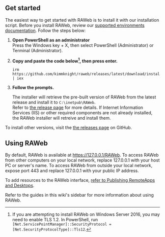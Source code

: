 ## Get started

The easiest way to get started with RAWeb is to install it with our installation script. Before you install RAWeb, review our [supported environments documentation](/docs/supported-environments). Follow the steps below:

1. **Open PowerShell as an administrator**\
   Press the Windows key + X, then select PowerShell (Administrator) or Terminal (Administrator).

2. **Copy and paste the code below[^footnote-2016], then press enter.**

   ```
   irm https://github.com/kimmknight/raweb/releases/latest/download/install.ps1 | iex
   ```

3. **Follow the prompts.**

   <InfoBar severity="caution" title="Caution">
      The installer will retrieve the pre-built version of RAWeb from the latest release and install it to 
      <code>C:\inetpub\RAWeb</code>.
      <br />
      Refer to <a href="https://github.com/kimmknight/raweb/releases/latest" target="_blank" rel="noopener noreferrer">the release page</a> for more details.
   </InfoBar>
   <InfoBar severity="attention" title="Note">
      If Internet Information Services (IIS) or other required components are not already installed, the RAWeb installer will retreive and install them.
   </InfoBar>

To install other versions, visit the [the releases page](https://github.com/kimmknight/raweb/releases) on GitHub.

## Using RAWeb

By default, RAWeb is available at https://127.0.0.1/RAWeb. To access RAWeb from other computers on your local network, replace 127.0.0.1 with your host PC or server's name. To access RAWeb from outside your local network, expose port 443 and replace 127.0.0.1 with your public IP address.

To add resources to the RAWeb interface, [refer to Publishing RemoteApps and Desktops](/docs/publish-resources).

Refer to the guides in this wiki's sidebar for more information about using RAWeb.

[^footnote-2016]: If you are attempting to install RAWeb on Windows Server 2016, you may need to enable TLS 1.2. In PowerShell, run `[Net.ServicePointManager]::SecurityProtocol = [Net.SecurityProtocolType]::Tls12`.

<script setup>
   import {InfoBar} from '$components';
</script>
